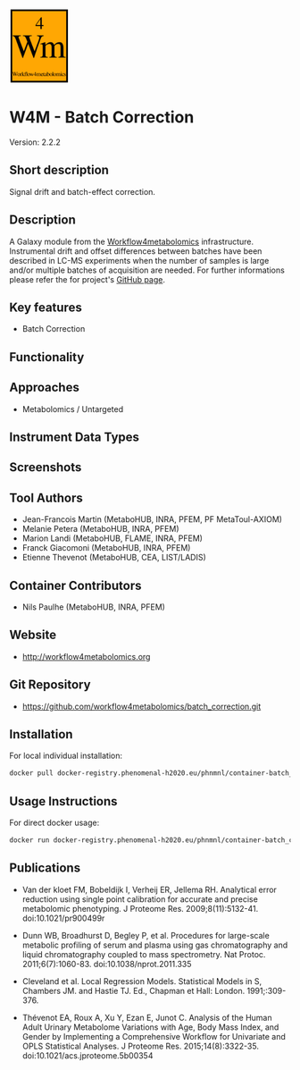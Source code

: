 <!-- Guidance: see https://github.com/phnmnl/phenomenal-h2020/wiki/The-Guideline-for-Container-GitHub-Respository-README.md-Creation -->

![Logo](w4m.png)

# W4M - Batch Correction
Version: 2.2.2

## Short description

<!-- 
This should only be 20 to 40 words, hopefully a single sentence.
-->

Signal drift and batch-effect correction.

## Description

A Galaxy module from the [Workflow4metabolomics](http://workflow4metabolomics.org) infrastructure. 
Instrumental drift and offset differences between batches have been described in LC-MS experiments when the number of samples is large and/or multiple batches of acquisition are needed.
For further informations please refer the for project's [GitHub page](https://github.com/workflow4metabolomics/batch_correction). 

## Key features

- Batch Correction

## Functionality


## Approaches

- Metabolomics / Untargeted
  
## Instrument Data Types

## Screenshots

## Tool Authors

- Jean-Francois Martin (MetaboHUB, INRA, PFEM, PF MetaToul-AXIOM)
- Melanie Petera (MetaboHUB, INRA, PFEM)
- Marion Landi (MetaboHUB, FLAME, INRA, PFEM)
- Franck Giacomoni (MetaboHUB, INRA, PFEM)
- Etienne Thevenot (MetaboHUB, CEA, LIST/LADIS)

## Container Contributors

- Nils Paulhe (MetaboHUB, INRA, PFEM)

## Website

- http://workflow4metabolomics.org

## Git Repository

- https://github.com/workflow4metabolomics/batch_correction.git

## Installation 

For local individual installation:

```bash
docker pull docker-registry.phenomenal-h2020.eu/phnmnl/container-batch_correction
```

## Usage Instructions

For direct docker usage:

```bash
docker run docker-registry.phenomenal-h2020.eu/phnmnl/container-batch_correction ...
```

## Publications

<!-- Guidance:
Use AMA style publications as a list (you can export AMA from PubMed, on the Formats: Citation link when looking at the entry).
IMPORTANT: Publications section must be placed at the end and cannot be emptied!
-->

- Van der kloet FM, Bobeldijk I, Verheij ER, Jellema RH. Analytical error reduction using single point calibration for accurate and precise metabolomic phenotyping. J Proteome Res. 2009;8(11):5132-41. doi:10.1021/pr900499r 

- Dunn WB, Broadhurst D, Begley P, et al. Procedures for large-scale metabolic profiling of serum and plasma using gas chromatography and liquid chromatography coupled to mass spectrometry. Nat Protoc. 2011;6(7):1060-83. doi:10.1038/nprot.2011.335 

- Cleveland et al. Local Regression Models. Statistical Models in S, Chambers JM. and Hastie TJ. Ed., Chapman et Hall: London. 1991;:309-376.

- Thévenot EA, Roux A, Xu Y, Ezan E, Junot C. Analysis of the Human Adult Urinary Metabolome Variations with Age, Body Mass Index, and Gender by Implementing a Comprehensive Workflow for Univariate and OPLS Statistical Analyses. J Proteome Res. 2015;14(8):3322-35. doi:10.1021/acs.jproteome.5b00354

<!-- 
Template used: https://github.com/phnmnl/container-rnmr/blob/master/README.md
Tool used for AMA citation formatting: https://mickschroeder.com/citation/?
--->
